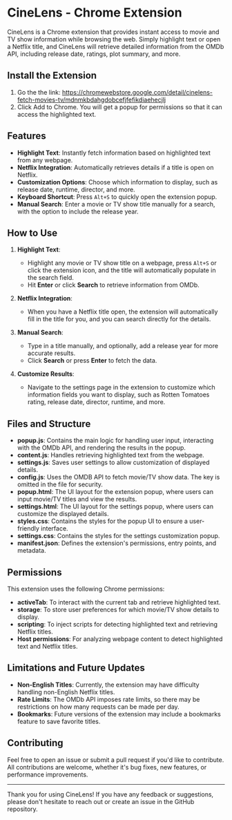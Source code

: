 # CineLens - Chrome Extension

CineLens is a Chrome extension that provides instant access to movie and TV show information while browsing the web. Simply highlight text or open a Netflix title, and CineLens will retrieve detailed information from the OMDb API, including release date, ratings, plot summary, and more.

## Install the Extension

1. Go the the link: https://chromewebstore.google.com/detail/cinelens-fetch-movies-tv/mdnmkbdahgdobcefjfefikdiaehecjlj
2. Click Add to Chrome. You will get a popup for permissions so that it can access the highlighted text.

## Features

- **Highlight Text**: Instantly fetch information based on highlighted text from any webpage.
- **Netflix Integration**: Automatically retrieves details if a title is open on Netflix.
- **Customization Options**: Choose which information to display, such as release date, runtime, director, and more.
- **Keyboard Shortcut**: Press `Alt+S` to quickly open the extension popup.
- **Manual Search**: Enter a movie or TV show title manually for a search, with the option to include the release year.

## How to Use

1. **Highlight Text**: 
   - Highlight any movie or TV show title on a webpage, press `Alt+S` or click the extension icon, and the title will automatically populate in the search field.
   - Hit **Enter** or click **Search** to retrieve information from OMDb.

2. **Netflix Integration**: 
   - When you have a Netflix title open, the extension will automatically fill in the title for you, and you can search directly for the details.

3. **Manual Search**: 
   - Type in a title manually, and optionally, add a release year for more accurate results.
   - Click **Search** or press **Enter** to fetch the data.

4. **Customize Results**:
   - Navigate to the settings page in the extension to customize which information fields you want to display, such as Rotten Tomatoes rating, release date, director, runtime, and more.

## Files and Structure

- **popup.js**: Contains the main logic for handling user input, interacting with the OMDb API, and rendering the results in the popup.
- **content.js**: Handles retrieving highlighted text from the webpage.
- **settings.js**: Saves user settings to allow customization of displayed details.
- **config.js**: Uses the OMDB API to fetch movie/TV show data. The key is omitted in the file for security.
- **popup.html**: The UI layout for the extension popup, where users can input movie/TV titles and view the results.
- **settings.html**: The UI layout for the settings popup, where users can customize the displayed details.
- **styles.css**: Contains the styles for the popup UI to ensure a user-friendly interface.
- **settings.css**: Contains the styles for the settings customization popup.
- **manifest.json**: Defines the extension's permissions, entry points, and metadata.

## Permissions

This extension uses the following Chrome permissions:
- **activeTab**: To interact with the current tab and retrieve highlighted text.
- **storage**: To store user preferences for which movie/TV show details to display.
- **scripting**: To inject scripts for detecting highlighted text and retrieving Netflix titles.
- **Host permissions**: For analyzing webpage content to detect highlighted text and Netflix titles.

## Limitations and Future Updates

- **Non-English Titles**: Currently, the extension may have difficulty handling non-English Netflix titles.
- **Rate Limits**: The OMDb API imposes rate limits, so there may be restrictions on how many requests can be made per day.
- **Bookmarks**: Future versions of the extension may include a bookmarks feature to save favorite titles.

## Contributing

Feel free to open an issue or submit a pull request if you'd like to contribute. All contributions are welcome, whether it's bug fixes, new features, or performance improvements.

---

Thank you for using CineLens! If you have any feedback or suggestions, please don't hesitate to reach out or create an issue in the GitHub repository.
